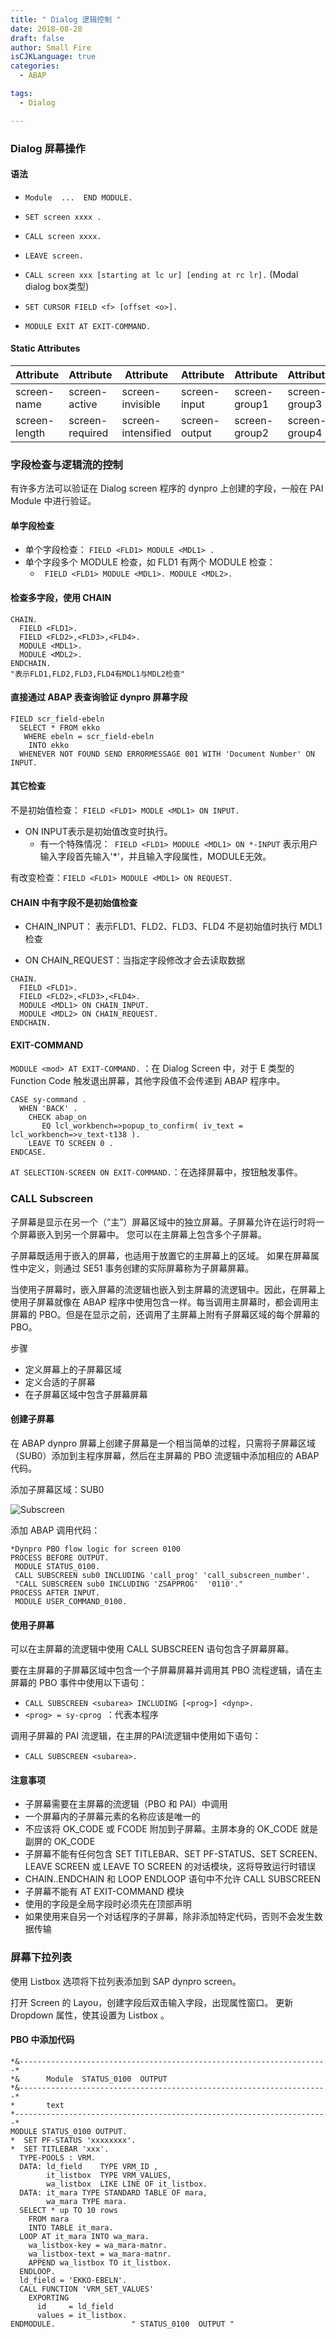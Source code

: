 ```yaml
---
title: " Dialog 逻辑控制 "
date: 2018-08-28
draft: false
author: Small Fire
isCJKLanguage: true
categories: 
  - ABAP

tags: 
  - Dialog

---
```


### Dialog 屏幕操作

#### 语法

- `Module  ...  END MODULE. `

- `SET screen xxxx .` 

- `CALL screen xxxx.`

- `LEAVE screen.`          

- `CALL screen xxx [starting at lc ur] [ending at rc lr].`   (Modal dialog box类型)

- `SET CURSOR FIELD <f> [offset <o>].  `
- `MODULE EXIT AT EXIT-COMMAND.`

#### Static Attributes

| Attribute     | Attribute       | Attribute          | Attribute     | Attribute     | Attribute     |
| ------------- | --------------- | ------------------ | ------------- | ------------- | ------------- |
| screen-name   | screen-active   | screen-invisible   | screen-input  | screen-group1 | screen-group3 |
| screen-length | screen-required | screen-intensified | screen-output | screen-group2 | screen-group4 |

### 字段检查与逻辑流的控制

有许多方法可以验证在 Dialog screen 程序的 dynpro 上创建的字段，一般在 PAI Module 中进行验证。

#### 单字段检查

- 单个字段检查： `FIELD <FLD1> MODULE <MDL1> .`
- 单个字段多个 MODULE 检查，如 FLD1 有两个 MODULE 检查：
  - ` FIELD <FLD1> MODULE <MDL1>. MODULE <MDL2>.`

#### 检查多字段，使用 CHAIN

```ABAP
CHAIN.
  FIELD <FLD1>.
  FIELD <FLD2>,<FLD3>,<FLD4>.
  MODULE <MDL1>.
  MODULE <MDL2>.
ENDCHAIN.
"表示FLD1,FLD2,FLD3,FLD4有MDL1与MDL2检查"
```

#### 直接通过 ABAP 表查询验证 dynpro 屏幕字段

```ABAP
FIELD scr_field-ebeln
  SELECT * FROM ekko
   WHERE ebeln = scr_field-ebeln
    INTO ekko
  WHENEVER NOT FOUND SEND ERRORMESSAGE 001 WITH 'Document Number' ON INPUT.
```

#### 其它检查

不是初始值检查： `FIELD <FLD1> MODLE <MDL1> ON INPUT.`

- ON INPUT表示是初始值改变时执行。
  - 有一个特殊情况：` FIELD <FLD1> MODULE <MDL1> ON *-INPUT`
    表示用户输入字段首先输入'*'，并且输入字段属性，MODULE无效。

有改变检查：`FIELD <FLD1> MODULE <MDL1> ON REQUEST.`

#### CHAIN 中有字段不是初始值检查

- CHAIN_INPUT： 表示FLD1、FLD2、FLD3、FLD4 不是初始值时执行 MDL1 检查

- ON CHAIN_REQUEST：当指定字段修改才会去读取数据

```ABAP
CHAIN.
  FIELD <FLD1>.
  FIELD <FLD2>,<FLD3>,<FLD4>.
  MODULE <MDL1> ON CHAIN_INPUT.
  MODULE <MDL2> ON CHAIN_REQUEST.
ENDCHAIN.
```

#### EXIT-COMMAND

`MODULE <mod> AT EXIT-COMMAND.` ：在 Dialog Screen 中，对于 E 类型的 Function Code 触发退出屏幕，其他字段值不会传递到 ABAP 程序中。

```ABAP
CASE sy-command .
  WHEN 'BACK' .
    CHECK abap_on
       EQ lcl_workbench=>popup_to_confirm( iv_text = lcl_workbench=>v_text-t138 ).
    LEAVE TO SCREEN 0 .
ENDCASE.
```

`AT SELECTION-SCREEN ON EXIT-COMMAND.`：在选择屏幕中，按钮触发事件。

### CALL Subscreen

子屏幕是显示在另一个（“主”）屏幕区域中的独立屏幕。子屏幕允许在运行时将一个屏幕嵌入到另一个屏幕中。 您可以在主屏幕上包含多个子屏幕。

子屏幕既适用于嵌入的屏幕，也适用于放置它的主屏幕上的区域。 如果在屏幕属性中定义，则通过 SE51 事务创建的实际屏幕称为子屏幕屏幕。

当使用子屏幕时，嵌入屏幕的流逻辑也嵌入到主屏幕的流逻辑中。因此，在屏幕上使用子屏幕就像在 ABAP 程序中使用包含一样。每当调用主屏幕时，都会调用主屏幕的 PBO。但是在显示之前，还调用了主屏幕上附有子屏幕区域的每个屏幕的PBO。

步骤

- 定义屏幕上的子屏幕区域
- 定义合适的子屏幕
- 在子屏幕区域中包含子屏幕屏幕

#### 创建子屏幕

在 ABAP dynpro 屏幕上创建子屏幕是一个相当简单的过程，只需将子屏幕区域（SUB0）添加到主程序屏幕，然后在主屏幕的 PBO 流逻辑中添加相应的 ABAP 代码。

添加子屏幕区域：SUB0

![Subscreen](/images/ABAP/ABAP_Dialog_3.png)

添加 ABAP 调用代码：

```ABAP
*Dynpro PBO flow logic for screen 0100
PROCESS BEFORE OUTPUT.
 MODULE STATUS_0100.
 CALL SUBSCREEN sub0 INCLUDING 'call_prog' 'call_subscreen_number'.
 "CALL SUBSCREEN sub0 INCLUDING 'ZSAPPROG'  '0110'."
PROCESS AFTER INPUT.
 MODULE USER_COMMAND_0100.
```

#### 使用子屏幕

可以在主屏幕的流逻辑中使用 CALL SUBSCREEN 语句包含子屏幕屏幕。

要在主屏幕的子屏幕区域中包含一个子屏幕屏幕并调用其 PBO 流程逻辑，请在主屏幕的 PBO 事件中使用以下语句：

- `CALL SUBSCREEN <subarea> INCLUDING [<prog>] <dynp>.`
- `<prog> = sy-cprog `：代表本程序

调用子屏幕的 PAI 流逻辑，在主屏的PAI流逻辑中使用如下语句：

- `CALL SUBSCREEN <subarea>.`

#### 注意事项

- 子屏幕需要在主屏幕的流逻辑（PBO 和 PAI）中调用
- 一个屏幕内的子屏幕元素的名称应该是唯一的
- 不应该将 OK_CODE 或 FCODE 附加到子屏幕。主屏本身的 OK_CODE 就是副屏的 OK_CODE
- 子屏幕不能有任何包含 SET TITLEBAR、SET PF-STATUS、SET SCREEN、LEAVE SCREEN 或 LEAVE TO SCREEN 的对话模块，这将导致运行时错误
- CHAIN..ENDCHAIN 和 LOOP ENDLOOP 语句中不允许 CALL SUBSCREEN
- 子屏幕不能有 AT EXIT-COMMAND 模块
- 使用的字段是全局字段时必须先在顶部声明
- 如果使用来自另一个对话程序的子屏幕，除非添加特定代码，否则不会发生数据传输

### 屏幕下拉列表

使用 Listbox 选项将下拉列表添加到 SAP dynpro screen。

打开 Screen 的 Layou，创建字段后双击输入字段，出现属性窗口。 更新 Dropdown 属性，使其设置为 Listbox 。

#### PBO 中添加代码

```ABAP
*&---------------------------------------------------------------------*
*&      Module  STATUS_0100  OUTPUT
*&---------------------------------------------------------------------*
*       text
*----------------------------------------------------------------------*
MODULE STATUS_0100 OUTPUT.
*  SET PF-STATUS 'xxxxxxxx'.
*  SET TITLEBAR 'xxx'.
  TYPE-POOLS : VRM.
  DATA: ld_field    TYPE VRM_ID ,
        it_listbox  TYPE VRM_VALUES,
        wa_listbox  LIKE LINE OF it_listbox.
  DATA: it_mara TYPE STANDARD TABLE OF mara,
        wa_mara TYPE mara.
  SELECT * up TO 10 rows
    FROM mara
    INTO TABLE it_mara.
  LOOP AT it_mara INTO wa_mara.
    wa_listbox-key = wa_mara-matnr.
    wa_listbox-text = wa_mara-matnr.
    APPEND wa_listbox TO it_listbox.
  ENDLOOP.
  ld_field = 'EKKO-EBELN'.
  CALL FUNCTION 'VRM_SET_VALUES'
    EXPORTING
      id     = ld_field
      values = it_listbox.
ENDMODULE.                 " STATUS_0100  OUTPUT "
```

